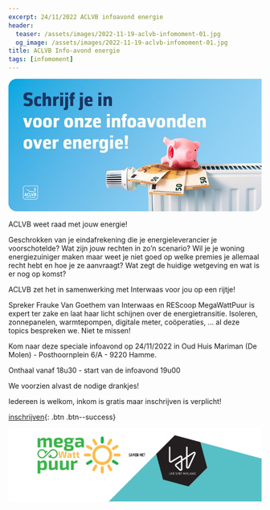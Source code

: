 ```yaml
---
excerpt: 24/11/2022 ACLVB infoavond energie
header:
  teaser: /assets/images/2022-11-19-aclvb-infomoment-01.jpg
  og_image: /assets/images/2022-11-19-aclvb-infomoment-01.jpg
title: ACLVB Info-avond energie
tags: [infomoment]
---
```


![foto](/assets/images/2022-11-19-aclvb-infomoment-01.jpg)

ACLVB weet raad met jouw energie!

Geschrokken van je eindafrekening die je energieleverancier je voorschotelde?
Wat zijn jouw rechten in zo’n scenario?  Wil je je woning energiezuiniger maken
maar weet je niet goed op welke premies je allemaal recht hebt en hoe je ze
aanvraagt?  Wat zegt de huidige wetgeving en wat is er nog op komst?


ACLVB zet het in samenwerking met Interwaas voor jou op een rijtje!

Spreker Frauke Van Goethem van Interwaas en REScoop MegaWattPuur is expert ter
zake en laat haar licht schijnen over de energietransitie. Isoleren,
zonnepanelen, warmtepompen, digitale meter, coöperaties, … al deze topics
bespreken we. Niet te missen!

Kom naar deze speciale infoavond op 24/11/2022 in Oud Huis Mariman (De Molen) -
Posthoornplein 6/A - 9220 Hamme.

Onthaal vanaf 18u30 - start van de infoavond 19u00

We voorzien alvast de nodige drankjes!

Iedereen is welkom, inkom is gratis maar inschrijven is verplicht!

[inschrijven](https://www.aclvb.be/nl/infoavond-energie-hamme){: .btn .btn--success}

![foto](/assets/images/2022-10-02-lab-infomoment_02.png)
